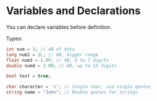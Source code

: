 # Variables and Declarations
You can declare variables before definition.

Types:
````C#
int num = 1; // 4B of data
long num2 = 2L; // 8B, bigger range
float num3 = 1.0F; // 4B, 6 to 7 digits
double num4 = 2.0D; // 8B, up to 15 digits

bool test = true;

char character = 'c'; // Single char, use single quotes
string name = "John"; // Double quotes for strings
````

